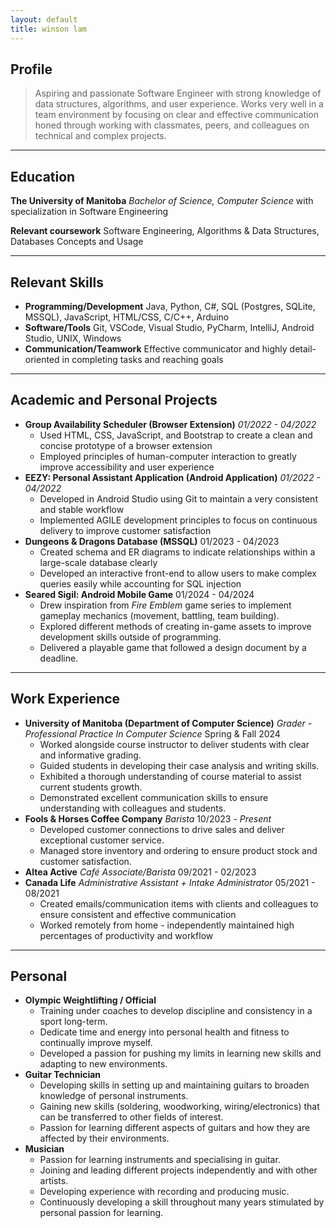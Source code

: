 ```yaml
---
layout: default
title: winson lam
---
```


## Profile

> Aspiring and passionate Software Engineer with strong knowledge of data structures, algorithms, and user experience. Works very well in a team environment by focusing on clear and effective communication honed through working with classmates, peers, and colleagues on technical and complex projects.

---

## Education

**The University of Manitoba**
*Bachelor of Science, Computer Science* with specialization in Software Engineering

**Relevant coursework**
Software Engineering, Algorithms & Data Structures, Databases Concepts and Usage

---

## Relevant Skills

* **Programming/Development**
  Java, Python, C#, SQL (Postgres, SQLite, MSSQL), JavaScript, HTML/CSS, C/C++, Arduino
* **Software/Tools**
  Git, VSCode, Visual Studio, PyCharm, IntelliJ, Android Studio, UNIX, Windows
* **Communication/Teamwork**
  Effective communicator and highly detail-oriented in completing tasks and reaching goals

---

## Academic and Personal Projects

* **Group Availability Scheduler (Browser Extension)**
  *01/2022 - 04/2022*
  * Used HTML, CSS, JavaScript, and Bootstrap to create a clean and concise prototype of a browser extension
  * Employed principles of human-computer interaction to greatly improve accessibility and user experience
* **EEZY: Personal Assistant Application (Android Application)**
  *01/2022 - 04/2022*
  * Developed in Android Studio using Git to maintain a very consistent and stable workflow
  * Implemented AGILE development principles to focus on continuous delivery to improve customer satisfaction
* **Dungeons & Dragons Database (MSSQL)**
  01/2023 - 04/2023
  * Created schema and ER diagrams to indicate relationships within a large-scale database clearly
  * Developed an interactive front-end to allow users to make complex queries easily while accounting for SQL injection
* **Seared Sigil: Android Mobile Game**
  01/2024 - 04/2024
  * Drew inspiration from *Fire Emblem* game series to implement gameplay mechanics (movement, battling, team building).
  * Explored different methods of creating in-game assets to improve development skills outside of programming.
  * Delivered a playable game that followed a design document by a deadline.

---

## Work Experience

* **University of Manitoba (Department of Computer Science)**
  *Grader - Professional Practice In Computer Science*
  Spring & Fall 2024
  * Worked alongside course instructor to deliver students with clear and informative grading.
  * Guided students in developing their case analysis and writing skills.
  * Exhibited a thorough understanding of course material to assist current students growth.
  * Demonstrated excellent communication skills to ensure understanding with colleagues and students.
* **Fools & Horses Coffee Company**
  *Barista*
  10/2023 - *Present*
  * Developed customer connections to drive sales and deliver exceptional customer service.
  * Managed store inventory and ordering to ensure product stock and customer satisfaction.
* **Altea Active**
  *Café Associate/Barista*
  09/2021 - 02/2023
* **Canada Life**
  *Administrative Assistant + Intake Administrator*
  05/2021 - 08/2021
  * Created emails/communication items with clients and colleagues to ensure consistent and effective communication
  * Worked remotely from home - independently maintained high percentages of productivity and workflow

---

## Personal

* **Olympic Weightlifting / Official**
  * Training under coaches to develop discipline and consistency in a sport long-term.
  * Dedicate time and energy into personal health and fitness to continually improve myself.
  * Developed a passion for pushing my limits in learning new skills and adapting to new environments.
* **Guitar Technician**
  * Developing skills in setting up and maintaining guitars to broaden knowledge of personal instruments.
  * Gaining new skills (soldering, woodworking, wiring/electronics) that can be transferred to other fields of interest.
  * Passion for learning different aspects of guitars and how they are affected by their environments.
* **Musician**
  * Passion for learning instruments and specialising in guitar.
  * Joining and leading different projects independently and with other artists.
  * Developing experience with recording and producing music.
  * Continuously developing a skill throughout many years stimulated by personal passion for learning.
